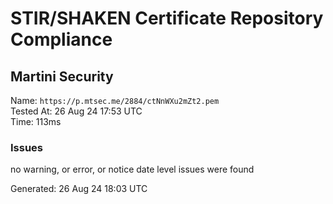 # STIR/SHAKEN Certificate Repository Compliance

## Martini Security

Name: `https://p.mtsec.me/2884/ctNnWXu2mZt2.pem`\
Tested At: 26 Aug 24 17:53 UTC\
Time: 113ms

### Issues

no warning, or error, or notice date level issues were found

Generated: 26 Aug 24 18:03 UTC